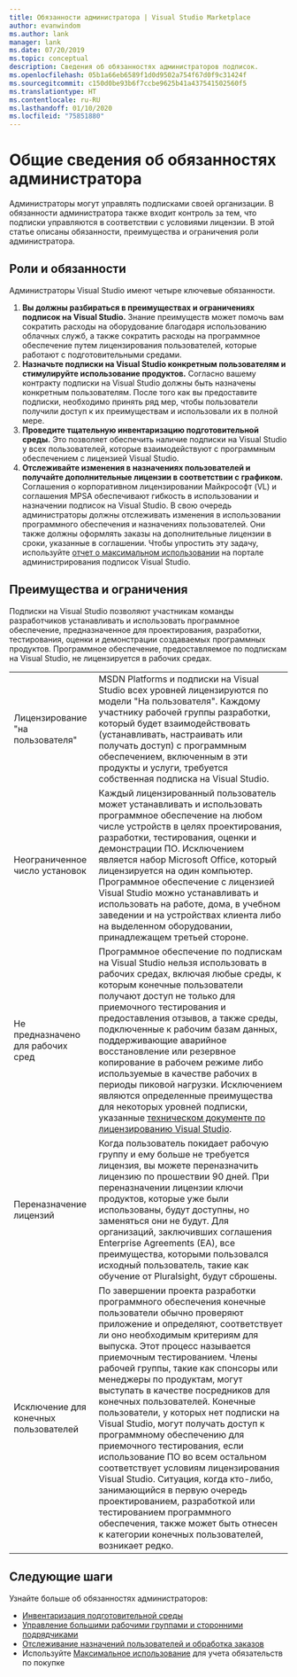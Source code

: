 ```yaml
---
title: Обязанности администратора | Visual Studio Marketplace
author: evanwindom
ms.author: lank
manager: lank
ms.date: 07/20/2019
ms.topic: conceptual
description: Сведения об обязанностях администраторов подписок.
ms.openlocfilehash: 05b1a66eb6589f1d0d9502a754f67d0f9c31424f
ms.sourcegitcommit: c150d0be93b6f7ccbe9625b41a437541502560f5
ms.translationtype: HT
ms.contentlocale: ru-RU
ms.lasthandoff: 01/10/2020
ms.locfileid: "75851880"
---
```

# <a name="overview-of-administrator-responsibilities"></a>Общие сведения об обязанностях администратора
Администраторы могут управлять подписками своей организации.  В обязанности администратора также входит контроль за тем, что подписки управляются в соответствии с условиями лицензии. В этой статье описаны обязанности, преимущества и ограничения роли администратора.

## <a name="roles--responsibilities"></a>Роли и обязанности
Администраторы Visual Studio имеют четыре ключевые обязанности.

1. **Вы должны разбираться в преимуществах и ограничениях подписок на Visual Studio.** Знание преимуществ может помочь вам сократить расходы на оборудование благодаря использованию облачных служб, а также сократить расходы на программное обеспечение путем лицензирования пользователей, которые работают с подготовительными средами. 
2. **Назначьте подписки на Visual Studio конкретным пользователям и стимулируйте использование продуктов.** Согласно вашему контракту подписки на Visual Studio должны быть назначены конкретным пользователям. После того как вы предоставите подписки, необходимо принять ряд мер, чтобы пользователи получили доступ к их преимуществам и использовали их в полной мере.
3. **Проведите тщательную инвентаризацию подготовительной среды.** Это позволяет обеспечить наличие подписки на Visual Studio у всех пользователей, которые взаимодействуют с программным обеспечением с лицензией Visual Studio. 
4. **Отслеживайте изменения в назначениях пользователей и получайте дополнительные лицензии в соответствии с графиком.** Соглашения о корпоративном лицензировании Майкрософт (VL) и соглашения MPSA обеспечивают гибкость в использовании и назначении подписок на Visual Studio. В свою очередь администраторы должны отслеживать изменения в использовании программного обеспечения и назначениях пользователей. Они также должны оформлять заказы на дополнительные лицензии в сроки, указанные в соглашении.  Чтобы упростить эту задачу, используйте [отчет о максимальном использовании](maximum-usage.md) на портале администрирования подписок Visual Studio. 

## <a name="benefits-and-limitations"></a>Преимущества и ограничения
Подписки на Visual Studio позволяют участникам команды разработчиков устанавливать и использовать программное обеспечение, предназначенное для проектирования, разработки, тестирования, оценки и демонстрации создаваемых программных продуктов. Программное обеспечение, предоставляемое по подпискам на Visual Studio, не лицензируется в рабочих средах.

|                                          |                         |
|------------------------------------------|----------------------------------------------------------------------------------------------------------------------------------------------------------------------------------------------------------------------------------------------------------------------------------------------------------------------------------------------------------------------------------------------------------------------------------------------------------------------------------------------------------------------------------------------------------------------------------------------------------------------------|
| Лицензирование "на пользователя"                     | MSDN Platforms и подписки на Visual Studio всех уровней лицензируются по модели "На пользователя". Каждому участнику рабочей группы разработки, который будет взаимодействовать (устанавливать, настраивать или получать доступ) с программным обеспечением, включенным в эти продукты и услуги, требуется собственная подписка на Visual Studio.                                                                                                                                                                                                                                                                                                                                  |
| Неограниченное число установок                  | Каждый лицензированный пользователь может устанавливать и использовать программное обеспечение на любом числе устройств в целях проектирования, разработки, тестирования, оценки и демонстрации ПО. Исключением является набор Microsoft Office, который лицензируется на один компьютер. Программное обеспечение с лицензией Visual Studio можно устанавливать и использовать на работе, дома, в учебном заведении и на устройствах клиента либо на выделенном оборудовании, принадлежащем третьей стороне.                                                                                                                                                                                                                                  |
| Не предназначено для рабочих сред | Программное обеспечение по подпискам на Visual Studio нельзя использовать в рабочих средах, включая любые среды, к которым конечные пользователи получают доступ не только для приемочного тестирования и предоставления отзывов, а также среды, подключенные к рабочим базам данных, поддерживающие аварийное восстановление или резервное копирование в рабочем режиме либо используемые в качестве рабочих в периоды пиковой нагрузки. Исключением являются определенные преимущества для некоторых уровней подписки, указанные [техническом документе по лицензированию Visual Studio](https://visualstudio.microsoft.com/wp-content/uploads/2019/06/Visual-Studio-Licensing-Whitepaper-May-2019.pdf).                                                                                            |
| Переназначение лицензий                     | Когда пользователь покидает рабочую группу и ему больше не требуется лицензия, вы можете переназначить лицензию по прошествии 90 дней. При переназначении лицензии ключи продуктов, которые уже были использованы, будут доступны, но заменяться они не будут. Для организаций, заключивших соглашения Enterprise Agreements (EA), все преимущества, которыми пользовался исходный пользователь, такие как обучение от Pluralsight, будут сброшены.                                                                                                                                                                                                                                                 |
| Исключение для конечных пользователей                  | По завершении проекта разработки программного обеспечения конечные пользователи обычно проверяют приложение и определяют, соответствует ли оно необходимым критериям для выпуска. Этот процесс называется приемочным тестированием. Члены рабочей группы, такие как спонсоры или менеджеры по продуктам, могут выступать в качестве посредников для конечных пользователей. Конечные пользователи, у которых нет подписки на Visual Studio, могут получать доступ к программному обеспечению для приемочного тестирования, если использование ПО во всем остальном соответствует условиям лицензирования Visual Studio. Ситуация, когда кто-либо, занимающийся в первую очередь проектированием, разработкой или тестированием программного обеспечения, также может быть отнесен к категории конечных пользователей, возникает редко. |

## <a name="next-steps"></a>Следующие шаги
Узнайте больше об обязанностях администраторов:
- [Инвентаризация подготовительной среды](admin-inventory.md)
- [Управление большими рабочими группами и сторонними подрядчиками](manage-teams.md)
- [Отслеживание назначений пользователей и обработка заказов](assignments-orders.md)
- Используйте [Максимальное использование](maximum-usage.md) для учета обязательств по покупке
